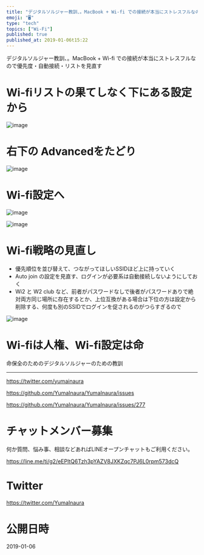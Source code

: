 ```yaml
---
title: "デジタルソルジャー教訓、。MacBook + Wi-fi での接続が本当にストレスフルなので優先度・自動接続・リストを見直す"
emoji: "🖥"
type: "tech"
topics: ["Wi-Fi"]
published: true
published_at: 2019-01-06t15:22
---
```


デジタルソルジャー教訓、。MacBook + Wi-fi での接続が本当にストレスフルなので優先度・自動接続・リストを見直す

# Wi-fiリストの果てしなく下にある設定から

![image](https://user-images.githubusercontent.com/13635059/50732913-c488b080-11c6-11e9-91ee-db478b0a3936.png)

# 右下の Advancedをたどり

![image](https://user-images.githubusercontent.com/13635059/50732833-ce5de400-11c5-11e9-8c26-771ea24c2627.png)

# Wi-fi設定へ

![image](https://user-images.githubusercontent.com/13635059/50732850-0e24cb80-11c6-11e9-90ce-4715cf0b8a97.png)

![image](https://user-images.githubusercontent.com/13635059/50732858-2ac10380-11c6-11e9-84e1-a8ee6fd9c680.png)


# Wi-fi戦略の見直し

- 優先順位を並び替えて、つながってほしいSSIDほど上に持っていく
- Auto join の設定を見直す、ログインが必要系は自動接続しないようにしておく
- Wi2 と W2 club など、前者がパスワードなしで後者がパスワードありで絶対両方同じ場所に存在するとか、上位互換がある場合は下位の方は設定から削除する、何度も別のSSIDでログインを促されるのがつらすぎるので

![image](https://user-images.githubusercontent.com/13635059/50732889-6f4c9f00-11c6-11e9-8b1f-5bc89d9e5b68.png)

# Wi-fiは人権、Wi-fi設定は命

命保全のためのデジタルソルジャーのための教訓


---

https://twitter.com/yumainaura

https://github.com/YumaInaura/YumaInaura/issues

https://github.com/YumaInaura/YumaInaura/issues/277








<!-- Update From Qiita API -->

# チャットメンバー募集


何か質問、悩み事、相談などあればLINEオープンチャットもご利用ください。

https://line.me/ti/g2/eEPltQ6Tzh3pYAZV8JXKZqc7PJ6L0rpm573dcQ





# Twitter


https://twitter.com/YumaInaura


<!-- Update From Qiita API -->



# 公開日時

2019-01-06
